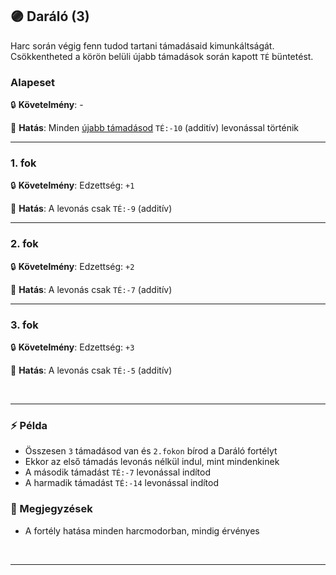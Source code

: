 ## 🟣 Daráló (3)

Harc során végig fenn tudod tartani támadásaid kimunkáltságát. Csökkentheted a körön belüli újabb támadások során kapott `TÉ` büntetést.

### Alapeset

🔒 **Követelmény**: -

🌟 **Hatás**: Minden [újabb támadásod](../063_04_tamadasok_szama_fegyverrel.md) `TÉ:-10` (additív) levonással történik

---
### 1. fok

🔒 **Követelmény**: Edzettség: `+1`


🌟 **Hatás**: A levonás csak `TÉ:-9` (additív)

---
### 2. fok

🔒 **Követelmény**: Edzettség: `+2`

🌟 **Hatás**: A levonás csak `TÉ:-7` (additív)

---
### 3. fok

🔒 **Követelmény**: Edzettség: `+3`

🌟 **Hatás**: A levonás csak `TÉ:-5` (additív)

<br />

---
### ⚡ Példa

- Összesen `3` támadásod van és `2.fokon` bírod a Daráló fortélyt
- Ekkor az első támadás levonás nélkül indul, mint mindenkinek
- A második támadást `TÉ:-7` levonással indítod
- A harmadik támadást `TÉ:-14` levonással indítod

### 🔆 Megjegyzések

- A fortély hatása minden harcmodorban, mindig érvényes


<br />

---
